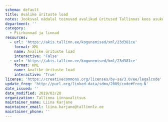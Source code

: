 ```yaml
---
schema: default
title: Avalike ürituste load
notes: Jooksval nädalal toimuvad avalikud üritused Tallinnas koos asukohtadega
department: ''
category:
  - Piirkonnad ja linnad
resources:
  - url: 'https://akis.tallinn.ee/kogunemised/xml/23d381ce'
    format: XML
    name: Avalike ürituste load
    interactive: 'False'
  - url: 'https://akis.tallinn.ee/kogunemised/kml/23d381ce'
    format: KML
    name: Avalike ürituste load
    interactive: 'True'
license: 'https://creativecommons.org/licenses/by-sa/3.0/ee/legalcode'
update_freq: 'http://purl.org/linked-data/sdmx/2009/code#freq-N'
date_issued: ''
date_modified: 2019/03/20
organization: Tallinna Linnavalitsus
maintainer_name: Liina Karjane
maintainer_email: liina.karjane@tallinnlv.ee
maintainer_phone: ''
---
```

